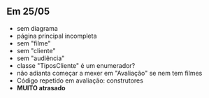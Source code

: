 ## Em 25/05

- sem diagrama
- página principal incompleta
- sem "filme"
- sem "cliente"
- sem "audiência"
- classe "TiposCliente" é um enumerador?
- não adianta começar a mexer em "Avaliação" se nem tem filmes
- Código repetido em avaliação: construtores
- __**MUITO atrasado**__